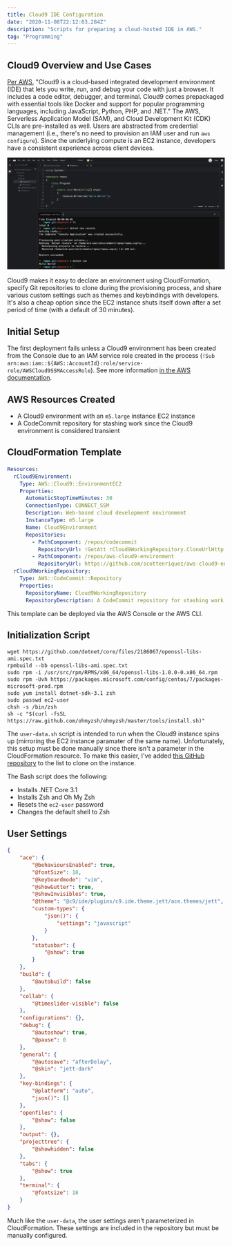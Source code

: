 ```yaml
---
title: Cloud9 IDE Configuration 
date: "2020-11-08T22:12:03.284Z"
description: "Scripts for preparing a cloud-hosted IDE in AWS."
tag: "Programming"
---
```


## Cloud9 Overview and Use Cases
[Per AWS](https://aws.amazon.com/cloud9/), "Cloud9 is a cloud-based integrated development environment (IDE) that lets you write, run, and debug your code with just a browser. It includes a code editor, debugger, and terminal. Cloud9 comes prepackaged with essential tools like Docker and support for popular programming languages, including JavaScript, Python, PHP, and .NET." The AWS, Serverless Application Model (SAM), and Cloud Development Kit (CDK) CLIs are pre-installed as well. Users are abstracted from credential management (i.e., there's no need to provision an IAM user and run `aws configure`). Since the underlying compute is an EC2 instance, developers have a consistent experience across client devices.

![Cloud9](./cloud9.png)

Cloud9 makes it easy to declare an environment using CloudFormation, specify Git repositories to clone during the provisioning process, and share various custom settings such as themes and keybindings with developers. It's also a cheap option since the EC2 instance shuts itself down after a set period of time (with a default of 30 minutes).

## Initial Setup
The first deployment fails unless a Cloud9 environment has been created from the Console due to an IAM service role created in the process (`!Sub arn:aws:iam::${AWS::AccountId}:role/service-role/AWSCloud9SSMAccessRole`). See more information [in the AWS documentation](https://docs.aws.amazon.com/cloud9/latest/user-guide/ec2-ssm.html#access-ec2-session).

## AWS Resources Created
- A Cloud9 environment with an `m5.large` instance EC2 instance
- A CodeCommit repository for stashing work since the Cloud9 environment is considered transient

## CloudFormation Template
```yaml
Resources:
  rCloud9Environment:
    Type: AWS::Cloud9::EnvironmentEC2
    Properties:
      AutomaticStopTimeMinutes: 30
      ConnectionType: CONNECT_SSM
      Description: Web-based cloud development environment
      InstanceType: m5.large	
      Name: Cloud9Environment
      Repositories: 
        - PathComponent: /repos/codecommit
          RepositoryUrl: !GetAtt rCloud9WorkingRepository.CloneUrlHttp
        - PathComponent: /repos/aws-cloud9-environment
          RepositoryUrl: https://github.com/scottenriquez/aws-cloud9-environment.git
  rCloud9WorkingRepository:
    Type: AWS::CodeCommit::Repository
    Properties:
      RepositoryName: Cloud9WorkingRepository
      RepositoryDescription: A CodeCommit repository for stashing work from the Cloud9 IDE
```
This template can be deployed via the AWS Console or the AWS CLI.

## Initialization Script
```shell
wget https://github.com/dotnet/core/files/2186067/openssl-libs-ami.spec.txt
rpmbuild --bb openssl-libs-ami.spec.txt
sudo rpm -i /usr/src/rpm/RPMS/x86_64/openssl-libs-1.0.0-0.x86_64.rpm
sudo rpm -Uvh https://packages.microsoft.com/config/centos/7/packages-microsoft-prod.rpm
sudo yum install dotnet-sdk-3.1 zsh
sudo passwd ec2-user
chsh -s /bin/zsh
sh -c "$(curl -fsSL https://raw.github.com/ohmyzsh/ohmyzsh/master/tools/install.sh)"
```
The `user-data.sh` script is intended to run when the Cloud9 instance spins up (mirroring the EC2 instance paramater of the same name). Unfortunately, this setup must be done manually since there isn't a parameter in the CloudFormation resource. To make this easier, I've added [this GitHub repository](https://github.com/scottenriquez/aws-cloud9-environment) to the list to clone on the instance.

The Bash script does the following:
- Installs .NET Core 3.1
- Installs Zsh and Oh My Zsh
- Resets the `ec2-user` password
- Changes the default shell to Zsh

## User Settings
```json
{
    "ace": {
        "@behavioursEnabled": true,
        "@fontSize": 18,
        "@keyboardmode": "vim",
        "@showGutter": true,
        "@showInvisibles": true,
        "@theme": "@c9/ide/plugins/c9.ide.theme.jett/ace.themes/jett",
        "custom-types": {
            "json()": {
                "settings": "javascript"
            }
        },
        "statusbar": {
            "@show": true
        }
    },
    "build": {
        "@autobuild": false
    },
    "collab": {
        "@timeslider-visible": false
    },
    "configurations": {},
    "debug": {
        "@autoshow": true,
        "@pause": 0
    },
    "general": {
        "@autosave": "afterDelay",
        "@skin": "jett-dark"
    },
    "key-bindings": {
        "@platform": "auto",
        "json()": []
    },
    "openfiles": {
        "@show": false
    },
    "output": {},
    "projecttree": {
        "@showhidden": false
    },
    "tabs": {
        "@show": true
    },
    "terminal": {
        "@fontsize": 18
    }
}
```
Much like the `user-data`, the user settings aren't parameterized in CloudFormation. These settings are included in the repository but must be manually configured.